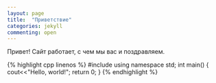 ```yaml
---
layout: page
title:  "Приветствие"
categories: jekyll
commenting: open
---
```


Привет! 
Сайт работает, с чем мы вас и поздравляем.

{% highlight cpp linenos %}
#include <iostream>
using namespace std;
int main()
  {
  cout<<"Hello, world!";
  return 0;
  }
{% endhighlight %}
